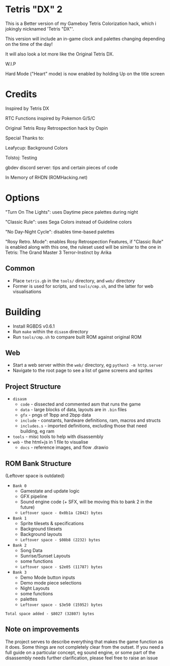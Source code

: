 # Tetris "DX" 2
This is a Better version of my Gameboy Tetris Colorization hack, which i jokingly nicknamed 'Tetris "DX"'.

This version will include an in-game clock and palettes changing depending on the time of the day!

It will also look a lot more like the Original Tetris DX.

W.I.P

Hard Mode ("Heart" mode) is now enabled by holding Up on the title screen

# Credits
Inspired by Tetris DX

RTC Functions inspired by Pokemon G/S/C

Original Tetris Rosy Retrospection hack by Ospin

Special Thanks to:

Leafycup: Background Colors

Tolstoj: Testing

gbdev discord server: tips and certain pieces of code

In Memory of RHDN (ROMHacking.net)

# Options
"Turn On The Lights": uses Daytime piece palettes during night

"Classic Rule": uses Sega Colors instead of Guideline colors

"No Day-Night Cycle": disables time-based palettes

"Rosy Retro. Mode": enables Rosy Retrospection Features, if "Classic Rule" is enabled along with this one, the ruleset used will be similar to the one in Tetris: The Grand Master 3 Terror-Instinct by Arika

## Common
* Place `tetris.gb` in the `tools/` directory, and `web/` directory
* Former is used for scripts, and `tools/cmp.sh`, and the latter for web visualisations

# Building
* Install RGBDS v0.6.1
* Run `make` within the `disasm` directory
* Run `tools/cmp.sh` to compare built ROM against original ROM

## Web
* Start a web server within the `web/` directory, eg `python3 -m http.server`
* Navigate to the root page to see a list of game screens and sprites

## Project Structure
* `disasm`
  * `code` - dissected and commented asm that runs the game
  * `data` - large blocks of data, layouts are in `.bin` files
  * `gfx` - pngs of 1bpp and 2bpp data
  * `include` - constants, hardware definitions, ram, macros and structs
  * `includes.s` - imported definitions, excluding those that need building, eg ram
* `tools` - misc tools to help with disassembly
* `web` - the html+js in 1 file to visualise
  * `docs` - reference images, and flow .drawio

## ROM Bank Structure
(Leftover space is outdated)
* `Bank 0`
  * Gamestate and update logic
  * GFX pipeline
  * Sound engine code (+ SFX, will be moving this to bank 2 in the future)
  * `Leftover space - 0x0b1a (2842) bytes`
* `Bank 1`
  * Sprite tilesets & specifications
  * Background tilesets
  * Background layouts
  * `Leftover space - $08b8 (2232) bytes`
* `Bank 2`
  * Song Data
  * Sunrise/Sunset Layouts
  * some functions
  * `Leftover space - $2e05 (11787) bytes`
* `Bank 3`
  * Demo Mode button inputs
  * Demo mode piece selections
  * Night Layouts
  * some functions
  * palettes
  * `Leftover space - $3e50 (15952) bytes`

`Total space added - $8027 (32807) bytes`

## Note on improvements
The project serves to describe everything that makes the game function as it does. Some things are not completely clear from the outset. If you need a full guide on a particular concept, eg sound engine, or some part of the disassembly needs further clarification, please feel free to raise an issue
